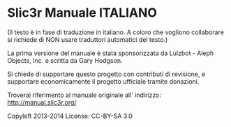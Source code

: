 # Slic3r Manuale ITALIANO

(Il testo è in fase di traduzione in italiano. A coloro che vogliono collaborare si richiede di NON usare traduttori automatici del testo.)

La prima versione del manuale è stata sponsorizzata da Lulzbot - Aleph Objects, Inc. e scritta da Gary Hodgson. 

Si chiede di supportare questo progetto con contributi di revisione, e supportare economicamente il progetto ufficiale tramite donazioni.

Troverai riferimento al manuale originale all' indirizzo: http://manual.slic3r.org/

Copyleft 2013-2014
License: CC-BY-SA 3.0



